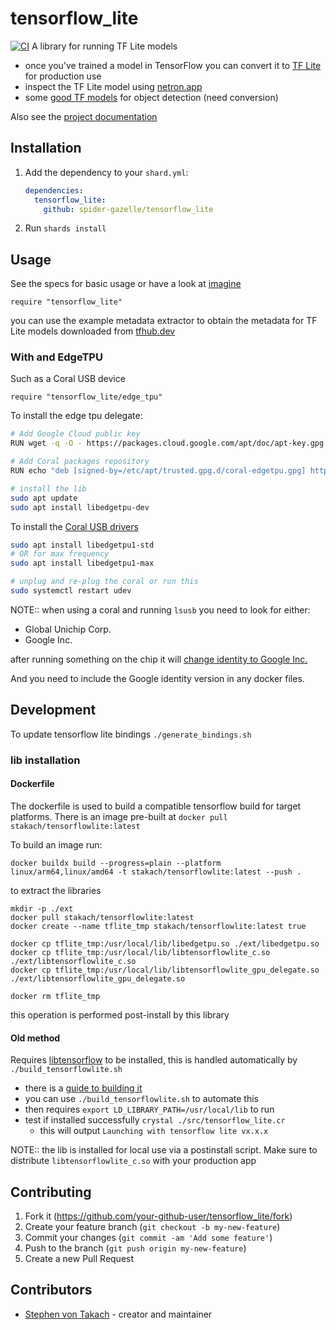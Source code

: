 # tensorflow_lite

[![CI](https://github.com/spider-gazelle/tensorflow_lite/actions/workflows/ci.yml/badge.svg)](https://github.com/spider-gazelle/tensorflow_lite/actions/workflows/ci.yml) A library for running TF Lite models

* once you've trained a model in TensorFlow you can convert it to [TF Lite](https://www.tensorflow.org/lite/models/convert/convert_models#command_line_tool_) for production use
* inspect the TF Lite model using [netron.app](https://netron.app/)
* some [good TF models](https://github.com/tensorflow/models/blob/master/research/object_detection/g3doc/tf2_detection_zoo.md) for object detection (need conversion)

Also see the [project documentation](https://spider-gazelle.github.io/tensorflow_lite/TensorflowLite/Client.html)

## Installation

1. Add the dependency to your `shard.yml`:

   ```yaml
   dependencies:
     tensorflow_lite:
       github: spider-gazelle/tensorflow_lite
   ```

2. Run `shards install`

## Usage

See the specs for basic usage or have a look at [imagine](https://github.com/stakach/imagine/blob/master/src/imagine/models/example_object_detection.cr)

```crystal
require "tensorflow_lite"
```

you can use the example metadata extractor to obtain the metadata for TF Lite models downloaded from [tfhub.dev](https://tfhub.dev/s?deployment-format=lite)

### With and EdgeTPU

Such as a Coral USB device

```crystal
require "tensorflow_lite/edge_tpu"
```

To install the edge tpu delegate:

```bash
# Add Google Cloud public key
RUN wget -q -O - https://packages.cloud.google.com/apt/doc/apt-key.gpg | gpg --dearmor > /etc/apt/trusted.gpg.d/coral-edgetpu.gpg

# Add Coral packages repository
RUN echo "deb [signed-by=/etc/apt/trusted.gpg.d/coral-edgetpu.gpg] https://packages.cloud.google.com/apt coral-edgetpu-stable main" | tee /etc/apt/sources.list.d/coral-edgetpu.list

# install the lib
sudo apt update
sudo apt install libedgetpu-dev
```

To install the [Coral USB drivers](https://coral.ai/docs/accelerator/get-started/#requirements)

```bash
sudo apt install libedgetpu1-std
# OR for max frequency
sudo apt install libedgetpu1-max

# unplug and re-plug the coral or run this
sudo systemctl restart udev
```

NOTE:: when using a coral and running `lsusb` you need to look for either:

* Global Unichip Corp.
* Google Inc.

after running something on the chip it will [change identity to Google Inc.](https://www.reddit.com/r/Proxmox/comments/nmsknx/proxmox_vm_ubuntu_2004_connect_google_coral_usb/)

And you need to include the Google identity version in any docker files.

## Development

To update tensorflow lite bindings `./generate_bindings.sh`

### lib installation

#### Dockerfile

The dockerfile is used to build a compatible tensorflow build for target platforms.
There is an image pre-built at `docker pull stakach/tensorflowlite:latest`

To build an image run:

```shell
docker buildx build --progress=plain --platform linux/arm64,linux/amd64 -t stakach/tensorflowlite:latest --push .
```

to extract the libraries

```shell
mkdir -p ./ext
docker pull stakach/tensorflowlite:latest
docker create --name tflite_tmp stakach/tensorflowlite:latest true

docker cp tflite_tmp:/usr/local/lib/libedgetpu.so ./ext/libedgetpu.so
docker cp tflite_tmp:/usr/local/lib/libtensorflowlite_c.so ./ext/libtensorflowlite_c.so
docker cp tflite_tmp:/usr/local/lib/libtensorflowlite_gpu_delegate.so ./ext/libtensorflowlite_gpu_delegate.so

docker rm tflite_tmp
```

this operation is performed post-install by this library

#### Old method

Requires [libtensorflow](https://www.tensorflow.org/install/lang_c) to be installed, this is handled automatically by `./build_tensorflowlite.sh`

* there is a [guide to building it](https://www.tensorflow.org/lite/guide/build_cmake)
* you can use `./build_tensorflowlite.sh` to automate this
* then requires `export LD_LIBRARY_PATH=/usr/local/lib` to run
* test if installed successfully `crystal ./src/tensorflow_lite.cr`
  * this will output `Launching with tensorflow lite vx.x.x`

NOTE:: the lib is installed for local use via a postinstall script.
Make sure to distribute `libtensorflowlite_c.so` with your production app

## Contributing

1. Fork it (<https://github.com/your-github-user/tensorflow_lite/fork>)
2. Create your feature branch (`git checkout -b my-new-feature`)
3. Commit your changes (`git commit -am 'Add some feature'`)
4. Push to the branch (`git push origin my-new-feature`)
5. Create a new Pull Request

## Contributors

* [Stephen von Takach](https://github.com/stakach) - creator and maintainer
